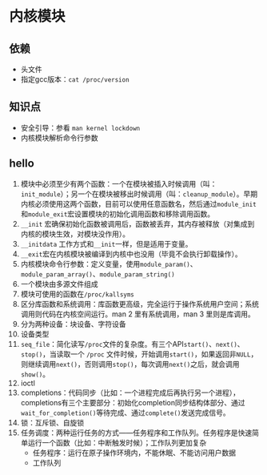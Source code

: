 # 内核模块

## 依赖
- 头文件
- 指定gcc版本：`cat /proc/version`

## 知识点

- 安全引导：参看 `man kernel lockdown`
- 内核模块解析命令行参数

## hello

1. 模块中必须至少有两个函数：一个在模块被插入时候调用（叫：`init_module`）；另一个在模块被移出时候调用（叫：`cleanup_module`）。早期内核必须使用这两个函数，目前可以使用任意函数名，然后通过`module_init`和`module_exit`宏设置模块的初始化调用函数和移除调用函数。
2. `__init` 宏确保初始化函数被调用后，函数被丢弃，其内存被释放（对集成到内核的模块生效，对模块没作用）。
3. `__initdata` 工作方式和`__init`一样，但是适用于变量。
4. `__exit`宏在内核模块被编译到内核中也没用（毕竟不会执行卸载操作）。
5. 内核模块命令行参数：定义变量，使用`module_param()`、`module_param_array()`、`module_param_string()`
6. 一个模块由多源文件组成
7. 模块可使用的函数在`/proc/kallsyms`
8. 区分库函数和系统调用：库函数更高级，完全运行于操作系统用户空间；系统调用则代码在内核空间运行。man 2 里有系统调用，man 3 里则是库调用。
9. 分为两种设备：块设备、字符设备
10. 设备类型
11. `seq_file`：简化读写`/proc`文件的复杂度。有三个API`start()`、`next()`、`stop()`，当读取一个 `/proc` 文件时候，开始调用`start()`，如果返回非`NULL`，则继续调用`next()`，否则调用`stop()`，每次调用`next()`之后，就会调用`show()`。
12. ioctl
13. completions：代码同步（比如：一个进程完成后再执行另一个进程），completions有三个主要部分：初始化completion同步结构体部分、通过`wait_for_completion()`等待完成、通过`complete()`发送完成信号。
14. 锁：互斥锁、自旋锁
15. 任务调度：两种运行任务的方式——任务程序和工作队列。任务程序是快速简单运行一个函数（比如：中断触发时候）；工作队列更加复杂
    - 任务程序：运行在原子操作环境内，不能休眠、不能访问用户数据
    - 工作队列
